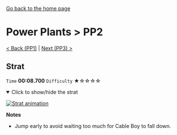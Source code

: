 [Go back to the home page](https://github.com/Doublevil/scbspeedrun)

# Power Plants > PP2

[< Back (PP1)](https://github.com/Doublevil/scbspeedrun/blob/main/levels/pp/PP1.md) | [Next (PP3) >](https://github.com/Doublevil/scbspeedrun/blob/main/levels/pp/PP3.md)

## Strat

`Time` **00:08.700** `Difficulty` ★☆☆☆☆
<details open>
  <summary>Click to show/hide the strat</summary>

  [![Strat animation](https://github.com/Doublevil/scbspeedrun/blob/main/media/levels/pp/PP2_Strat.webp)](https://github.com/Doublevil/scbspeedrun/blob/main/media/levels/pp/PP2_Strat.mp4)

  **Notes**
  - Jump early to avoid waiting too much for Cable Boy to fall down.
</details>
